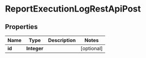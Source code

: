 # ReportExecutionLogRestApiPost

## Properties
Name | Type | Description | Notes
------------ | ------------- | ------------- | -------------
**id** | **Integer** |  |  [optional]
